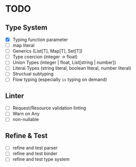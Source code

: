 # TODO

## Type System

- [x] Typing function parameter
- [ ] map literal
- [ ] Generics (List[T], Map[T], Set[T])
- [ ] Type coercion (integer -> float)
- [ ] Union Types (integer | float, List[string | number])
- [ ] Literal Types (string literal, boolean literal, number literal)
- [ ] Structual subtyping
- [ ] Flow typing (especially `is` typing on demand)

## Linter

- [ ] Request/Resource validation linting
- [ ] Warn on Any
- [ ] non-nullable

## Refine & Test

- [ ] refine and test parser
- [ ] refine and test binder
- [ ] refine and test type system
